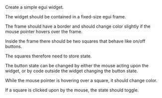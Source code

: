 Create a simple egui widget.

The widget should be contained in a fixed-size egui frame.

The frame should have a border and should change color slightly if the mouse pointer hovers over the frame.

Inside the frame there should be two squares that behave like on/off buttons.

The squares therefore need to store state.

The button state can be changed by either the mouse acting upon the widget, or by code outside the widget changing the button state.

While the mouse pointer is hovering over a square, it should change color.

If a square is clicked upon by the mouse, the state should toggle.
